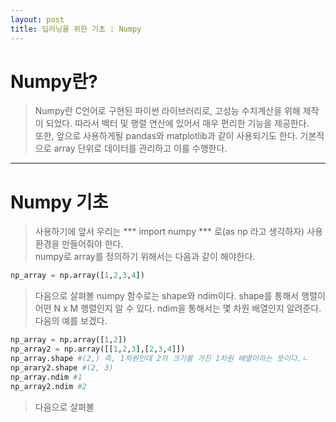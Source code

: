 ```yaml
---
layout: post
title: 딥러닝을 위한 기초 : Numpy
---
```


# Numpy란?
>  Numpy란 C언어로 구현된 파이썬 라이브러리로, 고성능 수치계산을 위해 제작이 되었다. 따라서 벡터 및 행렬 연산에 있어서 매우 편리한 기능을 제공한다.  
또한, 앞으로 사용하게될 pandas와 matplotlib과 같이 사용되기도 한다. 기본적으로 array 단위로 데이터를 관리하고 이를 수행한다.  

-----

# Numpy 기초
> 사용하기에 앞서 우리는 *** import numpy *** 로(as np 라고 생각하자) 사용환경을 만들어줘야 한다.  
numpy로 array를 정의하기 위해서는 다음과 같이 해야한다.  
~~~python
np_array = np.array([1,2,3,4])
~~~  
> 다음으로 살펴볼 numpy 함수로는 shape와 ndim이다. shape를 통해서 행렬이 어떤 N x M 행렬인지 알 수 있다. ndim을 통해서는 몇 차원 배열인지 알려준다. 다음의 예를 보겠다.  
~~~python
np_array = np.array([1,2])
np_array2 = np.array([[1,2,3],[2,3,4]])
np_array.shape #(2,) 즉, 1차원인데 2의 크기를 가진 1차원 배열이라는 뜻이다.ㄴ
np_arary2.shape #(2, 3)
np_array.ndim #1
np_array2.ndim #2
~~~  
> 다음으로 살펴볼 

